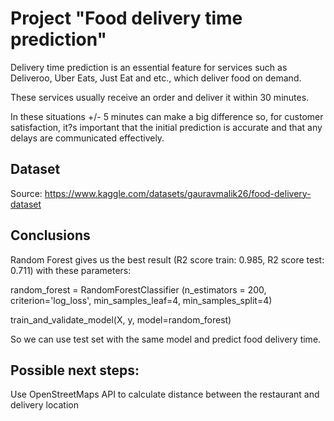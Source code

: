 # Project "Food delivery time prediction"

Delivery time prediction is an essential feature for services such as Deliveroo, Uber Eats, Just Eat and etc., which deliver food on demand. 

These services usually receive an order and     deliver it within 30 minutes.

In these situations +/- 5 minutes can make a big difference so, for customer satisfaction, it?s important that the initial prediction is accurate and that any delays are communicated effectively.

## Dataset 

Source: https://www.kaggle.com/datasets/gauravmalik26/food-delivery-dataset 

## Conclusions
Random Forest gives us the best result (R2 score train: 0.985, R2 score test: 0.711) with these parameters:

random_forest = RandomForestClassifier (n_estimators = 200, criterion='log_loss', min_samples_leaf=4, min_samples_split=4)
                               
train_and_validate_model(X, y, model=random_forest)

So we can use test set with the same model and predict food delivery time.

## Possible next steps:
Use OpenStreetMaps API to calculate distance between the restaurant and delivery location
